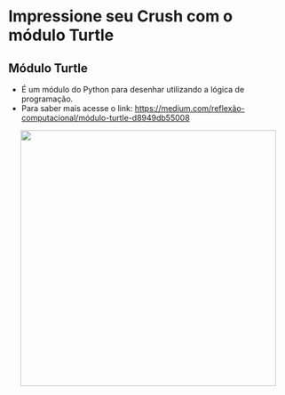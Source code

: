 # Impressione seu Crush com o módulo Turtle

## Módulo Turtle
*  É um módulo do Python para desenhar utilizando a lógica de programação. 
* Para saber mais acesse o link: <https://medium.com/reflexão-computacional/módulo-turtle-d8949db55008>

<p align = "center">
<img width = "460" heigth = "300" src = "\assets\ezgif.com-gif-maker.gif"> 
</p>
